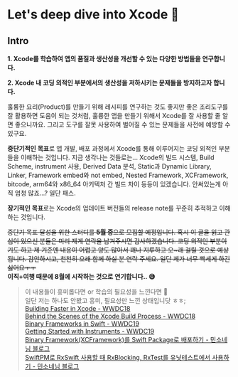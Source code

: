 # Let's deep dive into Xcode 🦦

## Intro
**1. Xcode를 학습하여 앱의 품질과 생산성을 개선할 수 있는 다양한 방법들을 연구합니다.**

**2. Xcode 내 코딩 외적인 부분에서의 생산성을 저하시키는 문제들을 방지하고자 합니다.**

훌륭한 요리(Product)를 만들기 위해 레시피를 연구하는 것도 좋지만 좋은 조리도구를 잘 활용하면 도움이 되는 것처럼, 훌륭한 앱을 만들기 위해서 Xcode를 잘 사용할 줄 알면 좋으니까요. 그리고 도구를 잘못 사용하여 벌어질 수 있는 문제들을 사전에 예방할 수 있구요.

**중단기적인 목표**로 앱 개발, 배포 과정에서 Xcode를 통해 이루어지는 코딩 외적인 부분들을 이해하는 것입니다.
지금 생각나는 것들로는... Xcode의 빌드 시스템, Build Scheme, instrument 사용, Derived Data 분석, Static과 Dynamic Library, Linker, Framework embed와 not embed, Nested Framework, XCFramework, bitcode, arm64와 x86_64 아키텍처 간 빌드 차이 등등이 있겠습니다. 안써있는게 아직 엄청 많죠...? 일단 패스.

**장기적인 목표**로는 Xcode의 업데이트 버전들의 release note를 꾸준히 추적하고 이해하는 것입니다.

~~중단기 목표 달성을 위한 스터디를 **5월 중**으로 모집할 예정입니다. 혹시 이 글을 읽고 관심이 있으신 분들은 미리 제게 연락을 남겨주시면 감사하겠습니다. 코딩 외적인 부분이기도 하고 제 기준엔 내용이 어렵고 양도 많아서 꽤나 지루하고 오~래 걸릴 것으로 예상됩니다. 감안하시고, 천천히 오래 함께 하실 분 연락 주세요. 일단 제가 너무 빡세게 하긴 싫어요ㅜㅜ~~  
**이직+여행 때문에 8월에 시작하는 것으로 연기합니다.. 😅** 


> 이 내용들이 흥미롭다면 or 학습의 필요성을 느낀다면 🤗   
> 일단 저는 하나도 안봤고 흥미, 필요성만 느낀 상태입니닷 ㅎㅎ;  
> [Building Faster in Xcode - WWDC18](https://developer.apple.com/videos/play/wwdc2018/408/)  
> [Behind the Scenes of the Xcode Build Process - WWDC18](https://developer.apple.com/videos/play/wwdc2018/415/)  
> [Binary Frameworks in Swift - WWDC19](https://developer.apple.com/videos/play/wwdc2019/416/)  
> [Getting Started with Instruments - WWDC19](https://developer.apple.com/videos/play/wwdc2019/411/)  
> [Binary Framework(XCFramework)를 Swift Package로 배포하기 - 민소네님 블로그](http://minsone.github.io/programming/distributing-binary-frameworks-as-swift-packages-2)  
> [SwiftPM로 RxSwift 사용할 때 RxBlocking, RxTest를 유닛테스트에서 사용하기 - 민소네님 블로그](http://minsone.github.io/ios/mac/ios-swiftpm-rxblocking-rxtest-on-unit-test)  
